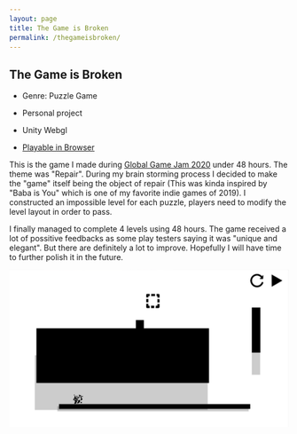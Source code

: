 ```yaml
---
layout: page
title: The Game is Broken
permalink: /thegameisbroken/
---
```




## The Game is Broken

 - Genre: Puzzle Game

 - Personal project

 - Unity Webgl

 - [Playable in Browser](https://jingyu1999.itch.io/thegameisbroken)

This is the game I made during [Global Game Jam 2020](https://www.youtube.com/watch?v=8sdcq7CbPsc) under 48 hours. The theme was "Repair". During my brain storming process I decided to make the "game" itself being the object of repair (This was kinda inspired by "Baba is You" which is one of my favorite indie games of 2019). I constructed an impossible level for each puzzle, players need to modify the level layout in order to pass.

I finally managed to complete 4 levels using 48 hours. The game received a lot of possitive feedbacks as some play testers saying it was "unique and elegant". But there are definitely a lot to improve. Hopefully I will have time to further polish it in the future.

![](./img/TGIB.png)